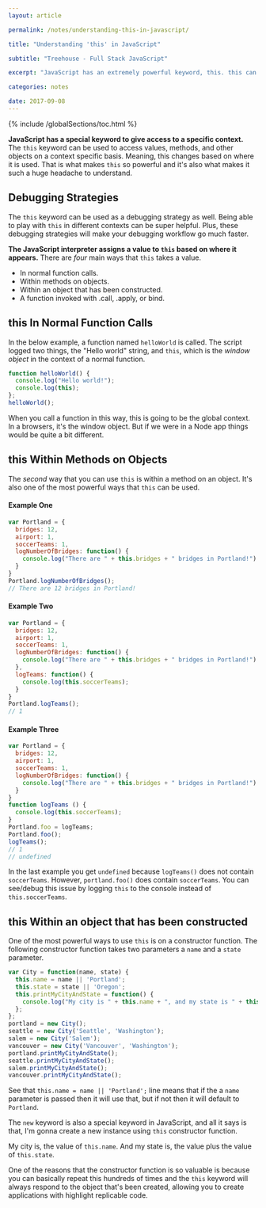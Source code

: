 ```yaml
---
layout: article

permalink: /notes/understanding-this-in-javascript/

title: "Understanding 'this' in JavaScript"

subtitle: "Treehouse - Full Stack JavaScript"

excerpt: "JavaScript has an extremely powerful keyword, this. this can be used to access data contextually, allowing your functions and methods to access the data that they need based on a specific context.."

categories: notes

date: 2017-09-08
---
```


{% include /globalSections/toc.html %}

**JavaScript has a special keyword to give access to a specific context.** The `this` keyword can be used to access values, methods, and other objects on a context specific basis. Meaning, this changes based on where it is used. That is what makes `this` so powerful and it's also what makes it such a huge headache to understand.

## Debugging Strategies

The `this` keyword can be used as a debugging strategy as well. Being able to play with `this` in different contexts can be super helpful. Plus, these debugging strategies will make your debugging workflow go much faster.

**The JavaScript interpreter assigns a value to `this` based on where it appears.** There are *four* main ways that `this` takes a value.

- In normal function calls.
- Within methods on objects.
- Within an object that has been constructed.
- A function invoked with .call, .apply, or bind.

## this In Normal Function Calls

In the below example, a function named `helloWorld` is called. The script logged two things, the "Hello world" string, and `this`, which is the *window object* in the context of a normal function.

```javascript
function helloWorld() {
  console.log("Hello world!");
  console.log(this);
};
helloWorld();
```

When you call a function in this way, this is going to be the global context. In a browsers, it's the window object. But if we were in a Node app things would be quite a bit different.

## this Within Methods on Objects

The *second* way that you can use `this` is within a method on an object. It's also one of the most powerful ways that `this` can be used.

#### Example One

```javascript
var Portland = {
  bridges: 12,
  airport: 1,
  soccerTeams: 1,
  logNumberOfBridges: function() {
    console.log("There are " + this.bridges + " bridges in Portland!")
  }
}
Portland.logNumberOfBridges();
// There are 12 bridges in Portland!
```

#### Example Two

```javascript
var Portland = {
  bridges: 12,
  airport: 1,
  soccerTeams: 1,
  logNumberOfBridges: function() {
    console.log("There are " + this.bridges + " bridges in Portland!")
  },
  logTeams: function() {
    console.log(this.soccerTeams);
  }
}
Portland.logTeams();
// 1
```

#### Example Three

```javascript
var Portland = {
  bridges: 12,
  airport: 1,
  soccerTeams: 1,
  logNumberOfBridges: function() {
    console.log("There are " + this.bridges + " bridges in Portland!")
  }
}
function logTeams () {
  console.log(this.soccerTeams);
}
Portland.foo = logTeams;
Portland.foo();
logTeams();
// 1
// undefined
```

In the last example you get `undefined` because `logTeams()` does not contain `soccerTeams`. However, `portland.foo()` does contain `soccerTeams`. You can see/debug this issue by logging `this` to the console instead of `this.soccerTeams`.


## this Within an object that has been constructed

One of the most powerful ways to use `this` is on a constructor function. The following constructor function takes two parameters a `name` and a `state` parameter.

```javascript
var City = function(name, state) {
  this.name = name || 'Portland';
  this.state = state || 'Oregon';
  this.printMyCityAndState = function() {
    console.log("My city is " + this.name + ", and my state is " + this.state);
  };
};
portland = new City();
seattle = new City('Seattle', 'Washington');
salem = new City('Salem');
vancouver = new City('Vancouver', 'Washington');
portland.printMyCityAndState();
seattle.printMyCityAndState();
salem.printMyCityAndState();
vancouver.printMyCityAndState();
```

See that `this.name = name || 'Portland';` line means that if the a `name` parameter is passed then it will use that, but if not then it will default to `Portland`.

The `new` keyword is also a special keyword in JavaScript, and all it says is that, I'm gonna create a new instance using `this` constructor function.

My city is, the value of `this.name`. And my state is, the value plus the value of `this.state`.

One of the reasons that the constructor function is so valuable is because you can basically repeat this hundreds of times and the `this` keyword will always respond to the object that's been created, allowing you to create applications with highlight replicable code.